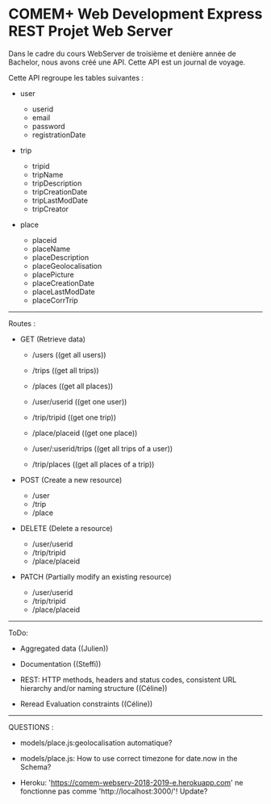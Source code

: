 # COMEM+ Web Development Express REST Projet Web Server

Dans le cadre du cours WebServer de troisième et denière année de Bachelor, nous avons créé une API. Cette API est un journal de voyage.

Cette API regroupe les tables suivantes :

- user
    - userid
    - email
    - password
    - registrationDate
    
- trip
    - tripid
    - tripName
    - tripDescription
    - tripCreationDate
    - tripLastModDate
    - tripCreator
    
- place
    - placeid
    - placeName
    - placeDescription
    - placeGeolocalisation
    - placePicture
    - placeCreationDate
    - placeLastModDate
    - placeCorrTrip
    
    
-----------------------------------------------------------------

Routes :

- GET (Retrieve data)
    - /users ((get all users))
    - /trips ((get all trips))
    - /places ((get all places))
    
    - /user/userid ((get one user))
    - /trip/tripid ((get one trip))
    - /place/placeid ((get one place))
    
    - /user/:userid/trips ((get all trips of a user))
    - /trip/places ((get all places of a trip))


- POST (Create a new resource)
    - /user
    - /trip
    - /place


- DELETE (Delete a resource)
    - /user/userid
    - /trip/tripid
    - /place/placeid
    

- PATCH (Partially modify an existing resource)
    - /user/userid
    - /trip/tripid
    - /place/placeid


-----------------------------------------------------------------

ToDo:

- Aggregated data ((Julien))

- Documentation ((Steffi))

- REST: HTTP methods, headers and status codes, consistent URL hierarchy and/or naming structure ((Céline))

- Reread Evaluation constraints ((Céline))


-----------------------------------------------------------------

QUESTIONS :

- models/place.js:geolocalisation automatique?

- models/place.js: How to use correct timezone for date.now in the Schema?

- Heroku: 'https://comem-webserv-2018-2019-e.herokuapp.com' ne fonctionne pas comme 'http://localhost:3000/'! Update? 
  

